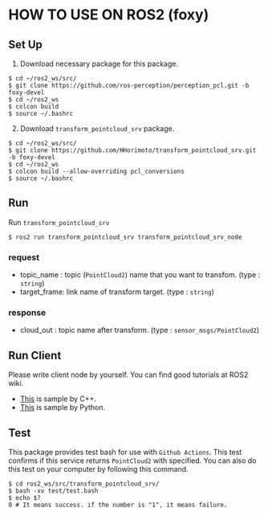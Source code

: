# HOW TO USE ON ROS2 (foxy)

## Set Up
1. Download necessary package for this package.

```shell
$ cd ~/ros2_ws/src/
$ git clone https://github.com/ros-perception/perception_pcl.git -b foxy-devel
$ cd ~/ros2_ws
$ colcon build
$ source ~/.bashrc
```

2. Download `transform_pointcloud_srv` package.

```shell
$ cd ~/ros2_ws/src/
$ git clone https://github.com/HHorimoto/transform_pointcloud_srv.git -b foxy-devel
$ cd ~/ros2_ws
$ colcon build --allow-overriding pcl_conversions
$ source ~/.bashrc
```

## Run
Run `transform_pointcloud_srv`

```shell
$ ros2 run transform_pointcloud_srv transform_pointcloud_srv_node
```

### request 
+ topic_name : topic (`PointCloud2`) name that you want to transfom. (type : `string`)
+ target_frame: link name of transform target. (type : `string`)

### response
+ cloud_out : topic name after transform. (type : `sensor_msgs/PointCloud2`)

## Run Client
Please write client node by yourself. You can find good tutorials at ROS2 wiki. 
+ [This](https://docs.ros.org/en/foxy/Tutorials/Beginner-Client-Libraries/Writing-A-Simple-Cpp-Service-And-Client.html) is sample by C++.
+ [This](https://docs.ros.org/en/foxy/Tutorials/Beginner-Client-Libraries/Writing-A-Simple-Py-Service-And-Client.html) is sample by Python.

## Test
This package provides test bash for use with `Github Actions`.
This test confirms if this service returns `PointCloud2` with specified.
You can also do this test on your computer by following this command.

```shell
$ cd ros2_ws/src/transform_pointcloud_srv/
$ bash -xv test/test.bash
$ echo $?
0 # It means success. if the number is "1", it means failure. 
``` 